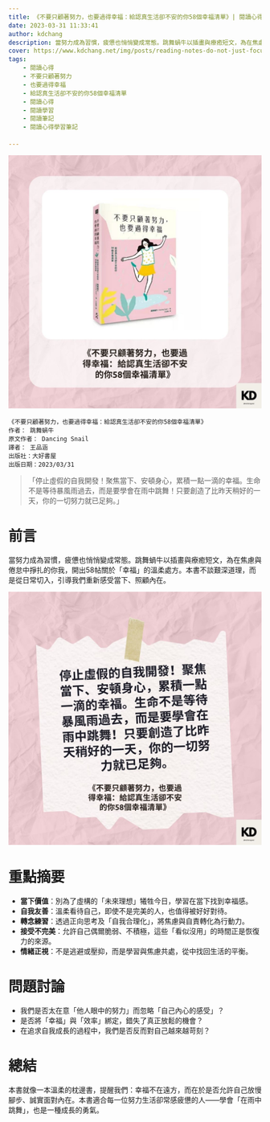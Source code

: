 ```yaml
---
title: 《不要只顧著努力，也要過得幸福：給認真生活卻不安的你58個幸福清單》| 閱讀心得學習筆記
date: 2023-03-31 11:33:41
author: kdchang
description: 當努力成為習慣，疲憊也悄悄變成常態。跳舞蝸牛以插畫與療癒短文，為在焦慮與倦怠中掙扎的你我，開出58帖關於「幸福」的溫柔處方。本書不談艱深道理，而是從日常切入，引導我們重新感受當下、照顧內在。
cover: https://www.kdchang.net/img/posts/reading-notes-do-not-just-focus-on-working-hard-also-make-sure-to-live-happily-1.jpg
tags: 
    - 閱讀心得
    - 不要只顧著努力
    - 也要過得幸福
    - 給認真生活卻不安的你58個幸福清單
    - 閱讀心得
    - 閱讀學習
    - 閱讀筆記
    - 閱讀心得學習筆記

---
```


![](img/posts/reading-notes-do-not-just-focus-on-working-hard-also-make-sure-to-live-happily-1.jpg)

```
《不要只顧著努力，也要過得幸福：給認真生活卻不安的你58個幸福清單》
作者： 跳舞蝸牛  
原文作者： Dancing Snail
譯者： 王品涵
出版社：大好書屋  
出版日期：2023/03/31
```

> 「停止虛假的自我開發！聚焦當下、安頓身心，累積一點一滴的幸福。生命不是等待暴風雨過去，而是要學會在雨中跳舞！只要創造了比昨天稍好的一天，你的一切努力就已足夠。」

# 前言
當努力成為習慣，疲憊也悄悄變成常態。跳舞蝸牛以插畫與療癒短文，為在焦慮與倦怠中掙扎的你我，開出58帖關於「幸福」的溫柔處方。本書不談艱深道理，而是從日常切入，引導我們重新感受當下、照顧內在。

![](img/posts/reading-notes-do-not-just-focus-on-working-hard-also-make-sure-to-live-happily-2.jpg)

# 重點摘要
- **當下價值**：別為了虛構的「未來理想」犧牲今日，學習在當下找到幸福感。
- **自我友善**：溫柔看待自己，即使不是完美的人，也值得被好好對待。
- **轉念練習**：透過正向思考及「自我合理化」，將焦慮與自責轉化為行動力。
- **接受不完美**：允許自己偶爾脆弱、不積極，這些「看似沒用」的時間正是恢復力的來源。
- **情緒正視**：不是逃避或壓抑，而是學習與焦慮共處，從中找回生活的平衡。

# 問題討論 
- 我們是否太在意「他人眼中的努力」而忽略「自己內心的感受」？
- 是否將「幸福」與「效率」綁定，錯失了真正放鬆的機會？
- 在追求自我成長的過程中，我們是否反而對自己越來越苛刻？

# 總結
本書就像一本溫柔的枕邊書，提醒我們：幸福不在遠方，而在於是否允許自己放慢腳步、誠實面對內在。本書適合每一位努力生活卻常感疲憊的人——學會「在雨中跳舞」，也是一種成長的勇氣。
